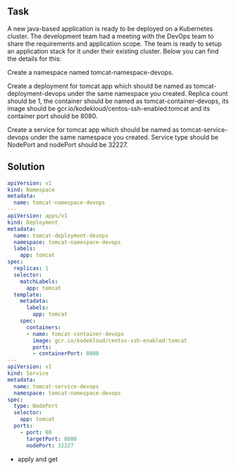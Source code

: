 
## Task

A new java-based application is ready to be deployed on a Kubernetes cluster. The development team had a meeting with the DevOps team to share the requirements and application scope. The team is ready to setup an application stack for it under their existing cluster. Below you can find the details for this:

Create a namespace named tomcat-namespace-devops.

Create a deployment for tomcat app which should be named as tomcat-deployment-devops under the same namespace you created. Replica count should be 1, the container should be named as tomcat-container-devops, its image should be gcr.io/kodekloud/centos-ssh-enabled:tomcat and its container port should be 8080.

Create a service for tomcat app which should be named as tomcat-service-devops under the same namespace you created. Service type should be NodePort and nodePort should be 32227.


## Solution

```yaml
apiVersion: v1
kind: Namespace
metadata:
  name: tomcat-namespace-devops
---
apiVersion: apps/v1
kind: Deployment
metadata:
  name: tomcat-deployment-devops
  namespace: tomcat-namespace-devops
  labels:
    app: tomcat
spec:
  replicas: 1
  selector:
    matchLabels:
      app: tomcat
  template:
    metadata:
      labels:
        app: tomcat
    spec:
      containers:
      - name: tomcat-container-devops
        image: gcr.io/kodekloud/centos-ssh-enabled:tomcat
        ports:
        - containerPort: 8080
---
apiVersion: v1
kind: Service
metadata:
  name: tomcat-service-devops
  namespace: tomcat-namespace-devops
spec:
  type: NodePort
  selector:
    app: tomcat
  ports:
    - port: 80
      targetPort: 8080
      nodePort: 32227
```

- apply and get
